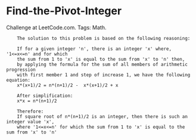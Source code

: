 # Find-the-Pivot-Integer
Challenge at LeetCode.com. Tags: Math.
     
        The solution to this problem is based on the following reasoning:   

        If for a given integer 'n', there is an integer 'x' where, '1<=x<=n' and for which 
        the sum from 1 to 'x' is equal to the sum from 'x' to 'n' then, 
        by applying the formula for the sum of all members of arithmetic progression 
        with first member 1 and step of increase 1, we have the following equation:                 
        x*(x+1)/2 = n*(n+1)/2 -  x*(x+1)/2 + x    
            
        After simplification:        
        x*x = n*(n+1)/2                 

        Therefore:         
        If square root of n*(n+1)/2 is an integer, then there is such an integer value 'x',
        where '1<=x<=n' for which the sum from 1 to 'x' is equal to the sum from 'x' to 'n' 
